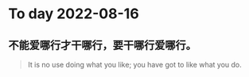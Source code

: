 
# To day 2022-08-16


## 不能爱哪行才干哪行，要干哪行爱哪行。
> It is no use doing what you like; you have got to like what you do.

    